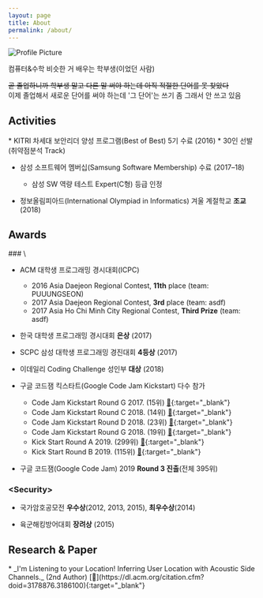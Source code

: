 ```yaml
---
layout: page
title: About
permalink: /about/
---
```


<img src="{{ site.baseurl }}/assets/profile.jpg" title="Profile Picture" class="profile">

컴퓨터&수학 비슷한 거 배우는 학부생(이었던 사람)

~~곧 졸업하니까 학부생 말고 다른 말 써야 하는데 아직 적절한 단어를 못 찾았다~~ <br>
이제 졸업해서 새로운 단어를 써야 하는데 '그 단어'는 쓰기 좀 그래서 안 쓰고 있음

<h2 class='section-header'> Activities </h2>
* KITRI 차세대 보안리더 양성 프로그램(Best of Best) 5기 수료 (2016)
  * 30인 선발 (취약점분석 Track)

* 삼성 소프트웨어 멤버십(Samsung Software Membership) 수료 (2017–18)
  * 삼성 SW 역량 테스트 Expert(C형) 등급 인정

* 정보올림피아드(International Olympiad in Informatics) 겨울 계절학교 **조교** (2018)

<h2 class='section-header'> Awards </h2>
### \<Algorithm\>

* ACM 대학생 프로그래밍 경시대회(ICPC)
  * 2016 Asia Daejeon Regional Contest, **11th** place (team: PUUUNGSEON)
  * 2017 Asia Daejeon Regional Contest, **3rd** place (team: asdf)
  * 2017 Asia Ho Chi Minh City Regional Contest, **Third Prize** (team: asdf)

* 한국 대학생 프로그래밍 경시대회 **은상** (2017)

* SCPC 삼성 대학생 프로그래밍 경진대회 **4등상** (2017)

* 이데일리 Coding Challenge 성인부 **대상** (2018)

* 구글 코드잼 킥스타트(Google Code Jam Kickstart) 다수 참가
  * Code Jam Kickstart Round G 2017. (15위) [🔗](https://code.google.com/codejam/contest/3254486/scoreboard#vt=1&vf=1){:target="_blank"}
  * Code Jam Kickstart Round C 2018. (14위) [🔗](https://code.google.com/codejam/contest/4384486/scoreboard#vt=1&vf=1){:target="_blank"}
  * Code Jam Kickstart Round D 2018. (23위) [🔗](https://code.google.com/codejam/contest/6364486/scoreboard#vt=1&vf=1){:target="_blank"}
  * Code Jam Kickstart Round G 2018. (19위) [🔗](https://code.google.com/codejam/contest/5374486/scoreboard#vt=1&vf=1){:target="_blank"}
  * Kick Start Round A 2019. (299위) [🔗](https://codingcompetitions.withgoogle.com/kickstart/round/0000000000050e01){:target="_blank"}
  * Kick Start Round B 2019. (115위) [🔗](https://codingcompetitions.withgoogle.com/kickstart/round/0000000000050eda){:target="_blank"}
* 구글 코드잼(Google Code Jam) 2019 **Round 3 진출**(전체 395위)

### \<Security\>

* 국가암호공모전 **우수상**(2012, 2013, 2015), **최우수상**(2014)

* 육군해킹방어대회 **장려상** (2015)

<h2 class='section-header'> Research & Paper </h2>
* _I'm Listening to your Location! Inferring User Location with Acoustic Side Channels._ (2nd Author) [🔗](https://dl.acm.org/citation.cfm?doid=3178876.3186100){:target="_blank"}



